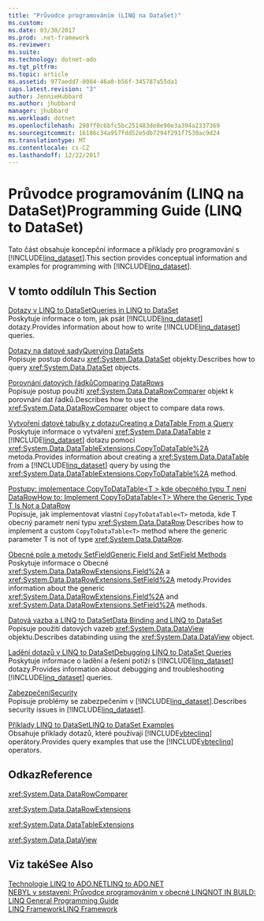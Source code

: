 ```yaml
---
title: "Průvodce programováním (LINQ na DataSet)"
ms.custom: 
ms.date: 03/30/2017
ms.prod: .net-framework
ms.reviewer: 
ms.suite: 
ms.technology: dotnet-ado
ms.tgt_pltfrm: 
ms.topic: article
ms.assetid: 977aedd7-0084-46a0-b56f-345787a55da1
caps.latest.revision: "3"
author: JennieHubbard
ms.author: jhubbard
manager: jhubbard
ms.workload: dotnet
ms.openlocfilehash: 298ff0c6bfc5bc251483de8e90e3a394a2337369
ms.sourcegitcommit: 16186c34a957fdd52e5db7294f291f7530ac9d24
ms.translationtype: MT
ms.contentlocale: cs-CZ
ms.lasthandoff: 12/22/2017
---
```

# <a name="programming-guide-linq-to-dataset"></a><span data-ttu-id="99d20-102">Průvodce programováním (LINQ na DataSet)</span><span class="sxs-lookup"><span data-stu-id="99d20-102">Programming Guide (LINQ to DataSet)</span></span>
<span data-ttu-id="99d20-103">Tato část obsahuje koncepční informace a příklady pro programování s [!INCLUDE[linq_dataset](../../../../includes/linq-dataset-md.md)].</span><span class="sxs-lookup"><span data-stu-id="99d20-103">This section provides conceptual information and examples for programming with [!INCLUDE[linq_dataset](../../../../includes/linq-dataset-md.md)].</span></span>  
  
## <a name="in-this-section"></a><span data-ttu-id="99d20-104">V tomto oddílu</span><span class="sxs-lookup"><span data-stu-id="99d20-104">In This Section</span></span>  
 [<span data-ttu-id="99d20-105">Dotazy v LINQ to DataSet</span><span class="sxs-lookup"><span data-stu-id="99d20-105">Queries in LINQ to DataSet</span></span>](../../../../docs/framework/data/adonet/queries-in-linq-to-dataset.md)  
 <span data-ttu-id="99d20-106">Poskytuje informace o tom, jak psát [!INCLUDE[linq_dataset](../../../../includes/linq-dataset-md.md)] dotazy.</span><span class="sxs-lookup"><span data-stu-id="99d20-106">Provides information about how to write [!INCLUDE[linq_dataset](../../../../includes/linq-dataset-md.md)] queries.</span></span>  
  
 [<span data-ttu-id="99d20-107">Dotazy na datové sady</span><span class="sxs-lookup"><span data-stu-id="99d20-107">Querying DataSets</span></span>](../../../../docs/framework/data/adonet/querying-datasets-linq-to-dataset.md)  
 <span data-ttu-id="99d20-108">Popisuje postup dotazu <xref:System.Data.DataSet> objekty.</span><span class="sxs-lookup"><span data-stu-id="99d20-108">Describes how to query <xref:System.Data.DataSet> objects.</span></span>  
  
 [<span data-ttu-id="99d20-109">Porovnání datových řádků</span><span class="sxs-lookup"><span data-stu-id="99d20-109">Comparing DataRows</span></span>](../../../../docs/framework/data/adonet/comparing-datarows-linq-to-dataset.md)  
 <span data-ttu-id="99d20-110">Popisuje postup použití <xref:System.Data.DataRowComparer> objekt k porovnání dat řádků.</span><span class="sxs-lookup"><span data-stu-id="99d20-110">Describes how to use the <xref:System.Data.DataRowComparer> object to compare data rows.</span></span>  
  
 [<span data-ttu-id="99d20-111">Vytvoření datové tabulky z dotazu</span><span class="sxs-lookup"><span data-stu-id="99d20-111">Creating a DataTable From a Query</span></span>](../../../../docs/framework/data/adonet/creating-a-datatable-from-a-query-linq-to-dataset.md)  
 <span data-ttu-id="99d20-112">Poskytuje informace o vytváření <xref:System.Data.DataTable> z [!INCLUDE[linq_dataset](../../../../includes/linq-dataset-md.md)] dotazu pomocí <xref:System.Data.DataTableExtensions.CopyToDataTable%2A> metoda.</span><span class="sxs-lookup"><span data-stu-id="99d20-112">Provides information about creating a <xref:System.Data.DataTable> from a [!INCLUDE[linq_dataset](../../../../includes/linq-dataset-md.md)] query by using the <xref:System.Data.DataTableExtensions.CopyToDataTable%2A> method.</span></span>  
  
 [<span data-ttu-id="99d20-113">Postupy: implementace CopyToDataTable\<T > kde obecného typu T není DataRow</span><span class="sxs-lookup"><span data-stu-id="99d20-113">How to: Implement CopyToDataTable\<T> Where the Generic Type T Is Not a DataRow</span></span>](../../../../docs/framework/data/adonet/implement-copytodatatable-where-type-not-a-datarow.md)  
 <span data-ttu-id="99d20-114">Popisuje, jak implementovat vlastní `CopyToDataTable<T>` metoda, kde T obecný parametr není typu <xref:System.Data.DataRow>.</span><span class="sxs-lookup"><span data-stu-id="99d20-114">Describes how to implement a custom `CopyToDataTable<T>` method where the generic parameter T is not of type <xref:System.Data.DataRow>.</span></span>  
  
 [<span data-ttu-id="99d20-115">Obecné pole a metody SetField</span><span class="sxs-lookup"><span data-stu-id="99d20-115">Generic Field and SetField Methods</span></span>](../../../../docs/framework/data/adonet/generic-field-and-setfield-methods-linq-to-dataset.md)  
 <span data-ttu-id="99d20-116">Poskytuje informace o Obecné <xref:System.Data.DataRowExtensions.Field%2A> a <xref:System.Data.DataRowExtensions.SetField%2A> metody.</span><span class="sxs-lookup"><span data-stu-id="99d20-116">Provides information about the generic <xref:System.Data.DataRowExtensions.Field%2A> and <xref:System.Data.DataRowExtensions.SetField%2A> methods.</span></span>  
  
 [<span data-ttu-id="99d20-117">Datová vazba a LINQ to DataSet</span><span class="sxs-lookup"><span data-stu-id="99d20-117">Data Binding and LINQ to DataSet</span></span>](../../../../docs/framework/data/adonet/data-binding-and-linq-to-dataset.md)  
 <span data-ttu-id="99d20-118">Popisuje použití datových vazeb <xref:System.Data.DataView> objektu.</span><span class="sxs-lookup"><span data-stu-id="99d20-118">Describes databinding using the <xref:System.Data.DataView> object.</span></span>  
  
 [<span data-ttu-id="99d20-119">Ladění dotazů v LINQ to DataSet</span><span class="sxs-lookup"><span data-stu-id="99d20-119">Debugging LINQ to DataSet Queries</span></span>](../../../../docs/framework/data/adonet/debugging-linq-to-dataset-queries.md)  
 <span data-ttu-id="99d20-120">Poskytuje informace o ladění a řešení potíží s [!INCLUDE[linq_dataset](../../../../includes/linq-dataset-md.md)] dotazy.</span><span class="sxs-lookup"><span data-stu-id="99d20-120">Provides information about debugging and troubleshooting [!INCLUDE[linq_dataset](../../../../includes/linq-dataset-md.md)] queries.</span></span>  
  
 [<span data-ttu-id="99d20-121">Zabezpečení</span><span class="sxs-lookup"><span data-stu-id="99d20-121">Security</span></span>](../../../../docs/framework/data/adonet/security-linq-to-dataset.md)  
 <span data-ttu-id="99d20-122">Popisuje problémy se zabezpečením v [!INCLUDE[linq_dataset](../../../../includes/linq-dataset-md.md)].</span><span class="sxs-lookup"><span data-stu-id="99d20-122">Describes security issues in [!INCLUDE[linq_dataset](../../../../includes/linq-dataset-md.md)].</span></span>  
  
 [<span data-ttu-id="99d20-123">Příklady LINQ to DataSet</span><span class="sxs-lookup"><span data-stu-id="99d20-123">LINQ to DataSet Examples</span></span>](../../../../docs/framework/data/adonet/linq-to-dataset-examples.md)  
 <span data-ttu-id="99d20-124">Obsahuje příklady dotazů, které používají [!INCLUDE[vbteclinq](../../../../includes/vbteclinq-md.md)] operátory.</span><span class="sxs-lookup"><span data-stu-id="99d20-124">Provides query examples that use the [!INCLUDE[vbteclinq](../../../../includes/vbteclinq-md.md)] operators.</span></span>  
  
## <a name="reference"></a><span data-ttu-id="99d20-125">Odkaz</span><span class="sxs-lookup"><span data-stu-id="99d20-125">Reference</span></span>  
 <xref:System.Data.DataRowComparer>  
  
 <xref:System.Data.DataRowExtensions>  
  
 <xref:System.Data.DataTableExtensions>  
  
 <xref:System.Data.DataView>  
  
## <a name="see-also"></a><span data-ttu-id="99d20-126">Viz také</span><span class="sxs-lookup"><span data-stu-id="99d20-126">See Also</span></span>  
 [<span data-ttu-id="99d20-127">Technologie LINQ to ADO.NET</span><span class="sxs-lookup"><span data-stu-id="99d20-127">LINQ to ADO.NET</span></span>](http://msdn.microsoft.com/en-us/be3297b9-1b54-4d4c-82a8-add0d79c2006)  
 [<span data-ttu-id="99d20-128">NEBYL v sestavení: Průvodce programováním v obecné LINQ</span><span class="sxs-lookup"><span data-stu-id="99d20-128">NOT IN BUILD: LINQ General Programming Guide</span></span>](http://msdn.microsoft.com/en-us/609c7a6b-cbdd-429d-99f3-78d13d3bc049)  
 [<span data-ttu-id="99d20-129">LINQ Framework</span><span class="sxs-lookup"><span data-stu-id="99d20-129">LINQ Framework</span></span>](http://msdn.microsoft.com/en-us/897ea0fc-40db-4694-bbe5-7dd339d5bf94)
